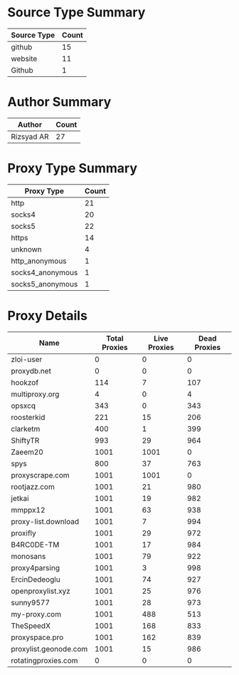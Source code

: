 # Source Type Summary

| Source Type | Count |
|-------------|-------|
| github | 15 |
| website | 11 |
| Github | 1 |


# Author Summary

| Author | Count |
|--------|-------|
| Rizsyad AR | 27 |


# Proxy Type Summary

| Proxy Type | Count |
|------------|-------|
| http | 21 |
| socks4 | 20 |
| socks5 | 22 |
| https | 14 |
| unknown | 4 |
| http_anonymous | 1 |
| socks4_anonymous | 1 |
| socks5_anonymous | 1 |


# Proxy Details

| Name | Total Proxies | Live Proxies | Dead Proxies |
|------|---------------|--------------|---------------|
| zloi-user | 0 | 0 | 0 |
| proxydb.net | 0 | 0 | 0 |
| hookzof | 114 | 7 | 107 |
| multiproxy.org | 4 | 0 | 4 |
| opsxcq | 343 | 0 | 343 |
| roosterkid | 221 | 15 | 206 |
| clarketm | 400 | 1 | 399 |
| ShiftyTR | 993 | 29 | 964 |
| Zaeem20 | 1001 | 1001 | 0 |
| spys | 800 | 37 | 763 |
| proxyscrape.com | 1001 | 1001 | 0 |
| rootjazz.com | 1001 | 21 | 980 |
| jetkai | 1001 | 19 | 982 |
| mmppx12 | 1001 | 63 | 938 |
| proxy-list.download | 1001 | 7 | 994 |
| proxifly | 1001 | 29 | 972 |
| B4RC0DE-TM | 1001 | 17 | 984 |
| monosans | 1001 | 79 | 922 |
| proxy4parsing | 1001 | 3 | 998 |
| ErcinDedeoglu | 1001 | 74 | 927 |
| openproxylist.xyz | 1001 | 25 | 976 |
| sunny9577 | 1001 | 28 | 973 |
| my-proxy.com | 1001 | 488 | 513 |
| TheSpeedX | 1001 | 168 | 833 |
| proxyspace.pro | 1001 | 162 | 839 |
| proxylist.geonode.com | 1001 | 15 | 986 |
| rotatingproxies.com | 0 | 0 | 0 |
